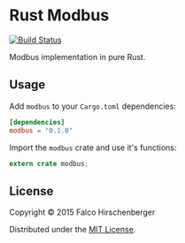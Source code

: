 # Rust Modbus
[![Build Status](https://travis-ci.org/hirschenberger/modbus-rs.svg)](https://travis-ci.org/hirschenberger/modbus-rs)

Modbus implementation in pure Rust.

## Usage
Add `modbus` to your `Cargo.toml` dependencies:

```toml
[dependencies]
modbus = "0.1.0"
```

Import the `modbus` crate and use it's functions:

```rust
extern crate modbus;
```

## License
Copyright © 2015 Falco Hirschenberger

Distributed under the [MIT License](LICENSE).
